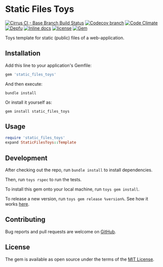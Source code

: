 # Static Files Toys

[![Cirrus CI - Base Branch Build Status](https://img.shields.io/cirrus/github/AlexWayfer/static_files_toys?style=flat-square)](https://cirrus-ci.com/github/AlexWayfer/static_files_toys)
[![Codecov branch](https://img.shields.io/codecov/c/github/AlexWayfer/static_files_toys/main.svg?style=flat-square)](https://codecov.io/gh/AlexWayfer/static_files_toys)
[![Code Climate](https://img.shields.io/codeclimate/maintainability/AlexWayfer/static_files_toys.svg?style=flat-square)](https://codeclimate.com/github/AlexWayfer/static_files_toys)
[![Depfu](https://img.shields.io/depfu/AlexWayfer/benchmark_toys?style=flat-square)](https://depfu.com/repos/github/AlexWayfer/static_files_toys)
[![Inline docs](https://inch-ci.org/github/AlexWayfer/static_files_toys.svg?branch=main)](https://inch-ci.org/github/AlexWayfer/static_files_toys)
[![license](https://img.shields.io/github/license/AlexWayfer/static_files_toys.svg?style=flat-square)](https://github.com/AlexWayfer/static_files_toys/blob/main/LICENSE.txt)
[![Gem](https://img.shields.io/gem/v/static_files_toys.svg?style=flat-square)](https://rubygems.org/gems/static_files_toys)

Toys template for static (public) files of a web-application.

## Installation

Add this line to your application's Gemfile:

```ruby
gem 'static_files_toys'
```

And then execute:

```shell
bundle install
```

Or install it yourself as:

```shell
gem install static_files_toys
```

## Usage

```ruby
require 'static_files_toys'
expand StaticFilesToys::Template
```

## Development

After checking out the repo, run `bundle install` to install dependencies.

Then, run `toys rspec` to run the tests.

To install this gem onto your local machine, run `toys gem install`.

To release a new version, run `toys gem release %version%`.
See how it works [here](https://github.com/AlexWayfer/gem_toys#release).

## Contributing

Bug reports and pull requests are welcome on [GitHub](https://github.com/AlexWayfer/static_files_toys).

## License

The gem is available as open source under the terms of the
[MIT License](https://opensource.org/licenses/MIT).
